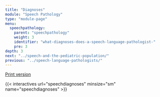 ```yaml
---
title: "Diagnoses"
module: "Speech Pathology"
type: "module-page"
menu:
  speechpathology:
    parent: "speechpathology"
    weight: 3
    identifier: "what-diagnoses-does-a-speech-language-pathologist-"
    pre: 3
depth: 3
next: "../speech-and-the-pediatric-population/"
previous: "../speech-language-pathologists/"
---
```

<div class="pageblock print_chart"><a href="https://www1.columbia.edu/sec/ccnmtl/remote/static/match/pdf/slpchart03.pdf" target="_blank">Print version</a>
</div>

{{< interactives url="speechdiagnoses" minsize="sm" name="speechdiagnoses" >}}